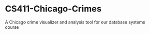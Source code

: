 # CS411-Chicago-Crimes
A Chicago crime visualizer and analysis tool for our database systems course

